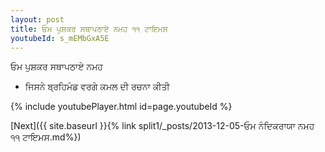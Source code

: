 ```yaml
---
layout: post
title: ਓਮ ਪੁਸ਼ਕਰ ਸਥਾਪਠਾਏ ਨਮਹ ੧੧ ਟਾਇਮਸ
youtubeId: s_mEMbGxA5E
---
```

 
 
 ਓਮ ਪੁਸ਼ਕਰ ਸਥਾਪਠਾਏ ਨਮਹ  
 
 -  ਜਿਸਨੇ ਬ੍ਰਹਿਮੰਡ ਵਰਗੇ ਕਮਲ ਦੀ ਰਚਨਾ ਕੀਤੀ 
 
  
 
  
 
 
 
 
 
 


{% include youtubePlayer.html id=page.youtubeId %}
 
[Next]({{ site.baseurl }}{% link  split1/_posts/2013-12-05-ਓਮ ਨੰਦਿਕਰਾਯਾ ਨਮਹ ੧੧ ਟਾਇਮਸ.md%})
 
